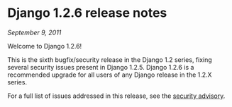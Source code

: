 # Django 1.2.6 release notes

*September 9, 2011*

Welcome to Django 1.2.6!

This is the sixth bugfix/security release in the Django 1.2 series, fixing
several security issues present in Django 1.2.5.  Django 1.2.6 is a
recommended upgrade for all users of any Django release in the 1.2.X series.

For a full list of issues addressed in this release, see the [security
advisory](https://www.djangoproject.com/weblog/2011/sep/09/security-releases-issued/).
